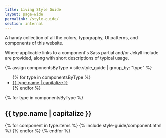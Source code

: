 ```yaml
---
title: Living Style Guide
layout: page-wide
permalink: /style-guide/
section: internal
---
```


<div class="container">
A handy collection of all the colors, typography, UI patterns, and components of this website.

Where applicable links to a component's Sass partial and/or Jekyll include are provided, along with short descriptions of typical usage.
</div>

{% assign componentsByType = site.style_guide | group_by: "type" %}

<div class="container">
  <ul>
    {% for type in componentsByType %}
      <li>
        <a href="#{{ type.name }}">{{ type.name | capitalize }}</a>
      </li>
    {% endfor %}
  </ul>
</div>

{% for type in componentsByType %}
<h2 id="{{ type.name }}" class="cf">{{ type.name | capitalize }}</h2>
{% for component in type.items %}
{% include style-guide/component.html %}
{% endfor %}
{% endfor %}
